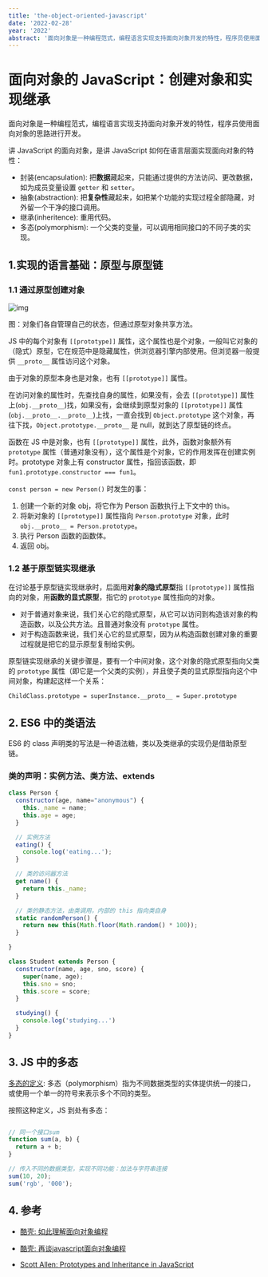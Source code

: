 ```yaml
---
title: 'the-object-oriented-javascript'
date: '2022-02-28'
year: '2022'
abstract: '面向对象是一种编程范式，编程语言实现支持面向对象开发的特性，程序员使用面向对象的思路进行开发。讨论 JavaScript 的面向对象，是说它如何在语言层面实现面向对象的特性。'
---
```


# 面向对象的 JavaScript：创建对象和实现继承

面向对象是一种编程范式，编程语言实现支持面向对象开发的特性，程序员使用面向对象的思路进行开发。

讲 JavaScript 的面向对象，是讲 JavaScript 如何在语言层面实现面向对象的特性：

- 封装(encapsulation): 把**数据**藏起来，只能通过提供的方法访问、更改数据，如为成员变量设置 `getter` 和 `setter`。
- 抽象(abstraction): 把**复杂性**藏起来，如把某个功能的实现过程全部隐藏，对外留一个干净的接口调用。
- 继承(inheritence): 重用代码。
- 多态(polymorphism): 一个父类的变量，可以调用相同接口的不同子类的实现。

## 1.实现的语言基础：原型与原型链

### 1.1 通过原型创建对象

![img](https://docs.microsoft.com/en-us/previous-versions/msdn10/images/ff852808.img007(en-us,msdn.10).png)

图：对象们各自管理自己的状态，但通过原型对象共享方法。

JS 中的每个对象有 `[[prototype]]` 属性，这个属性也是个对象，一般叫它对象的（隐式）原型，它在规范中是隐藏属性，供浏览器引擎内部使用。但浏览器一般提供 `__proto__` 属性访问这个对象。

由于对象的原型本身也是对象，也有 `[[prototype]]` 属性。

在访问对象的属性时，先查找自身的属性，如果没有，会去 `[[prototype]]` 属性上(`obj.__proto__`)找，如果没有，会继续到原型对象的 `[[prototype]]` 属性(`obj.__proto__.__proto__`)上找，一直会找到 `Object.prototype` 这个对象，再往下找，`Object.prototype.__proto__` 是 null，就到达了原型链的终点。

函数在 JS 中是对象，也有 `[[prototype]]` 属性，此外，函数对象额外有 `prototype` 属性（普通对象没有），这个属性是个对象，它的作用发挥在创建实例时。prototype 对象上有 constructor 属性，指回该函数，即`fun1.prototype.constructor === fun1`。

`const person = new Person()` 时发生的事：

1. 创建一个新的对象 obj，将它作为 Person 函数执行上下文中的 this。
2. 将新对象的 `[[prototype]]` 属性指向 `Person.prototype` 对象，此时 `obj.__proto__ = Person.prototype`。
3. 执行 Person 函数的函数体。
4. 返回 obj。

### 1.2 基于原型链实现继承

在讨论基于原型链实现继承时，后面用**对象的隐式原型**指 `[[prototype]]` 属性指向的对象，用**函数的显式原型**，指它的 `prototype` 属性指向的对象。

- 对于普通对象来说，我们关心它的隐式原型，从它可以访问到构造该对象的构造函数，以及公共方法。且普通对象没有 `prototype` 属性。
- 对于构造函数来说，我们关心它的显式原型，因为从构造函数创建对象的重要过程就是把它的显示原型复制给实例。

原型链实现继承的关键步骤是，要有一个中间对象，这个对象的隐式原型指向父类的 `prototype` 属性（即它是一个父类的实例），并且使子类的显式原型指向这个中间对象，构建起这样一个关系：

`ChildClass.prototype = superInstance.__proto__ = Super.prototype`

## 2. ES6 中的类语法

ES6 的 class 声明类的写法是一种语法糖，类以及类继承的实现仍是借助原型链。

### 类的声明：实例方法、类方法、extends

```js 
class Person {
  constructor(age, name="anonymous") {
    this._name = name;
    this.age = age;
  }

  // 实例方法
  eating() {
    console.log('eating...');
  }

  // 类的访问器方法
  get name() {
    return this._name;
  }

  // 类的静态方法，由类调用，内部的 this 指向类自身
  static randomPerson() {
    return new this(Math.floor(Math.random() * 100));
  }

}

class Student extends Person {
  constructor(name, age, sno, score) {
    super(name, age);
    this.sno = sno;
    this.score = score;
  }

  studying() {
    console.log('studying...')
  }
}
```

## 3. JS 中的多态

[多态的定义](https://zh.wikipedia.org/wiki/%E5%A4%9A%E6%80%81_(%E8%AE%A1%E7%AE%97%E6%9C%BA%E7%A7%91%E5%AD%A6)): 多态（polymorphism）指为不同数据类型的实体提供统一的接口，或使用一个单一的符号来表示多个不同的类型。

按照这种定义，JS 到处有多态：

```js

// 同一个接口sum
function sum(a, b) {
  return a + b;
}

// 传入不同的数据类型，实现不同功能：加法与字符串连接
sum(10, 20);
sum('rgb', '000');
```

## 4. 参考

- [酷壳: 如此理解面向对象编程](http://coolshell.cn/articles/6441.html)

- [酷壳: 再谈javascript面向对象编程](http://coolshell.cn/articles/6668.html)

- [Scott Allen: Prototypes and Inheritance in JavaScript](https://docs.microsoft.com/en-us/previous-versions/msdn10/ff852808(v=msdn.10))
